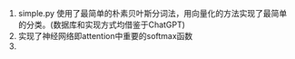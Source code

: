 1. simple.py 使用了最简单的朴素贝叶斯分词法，用向量化的方法实现了最简单的分类。(数据库和实现方式均借鉴于ChatGPT)
2. 实现了神经网络即attention中重要的softmax函数
3. 
